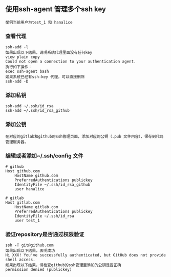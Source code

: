 ## 使用ssh-agent 管理多个ssh key
```
举例当前用户为test_1 和 hanalice
```

### 查看代理
```
ssh-add -l
如果出现以下结果，说明系统代理里面没有任何key
view plain copy
Could not open a connection to your authentication agent.
执行如下操作：
exec ssh-agent bash
如果系统已经有ssh-key 代理，可以直接删除
ssh-add -D
```

### 添加私钥
```
ssh-add ~/.ssh/id_rsa  
ssh-add ~/.ssh/id_rsa_github
```

### 添加公钥
```
在对应的gitlab和github的ssh管理页面，添加对应的公钥（.pub 文件内容），保存到代码管理服务器。
```

### 编辑或者添加~/.ssh/config 文件
```
# github
Host github.com
    HostName github.com
    PreferredAuthentications publickey
    IdentityFile ~/.ssh/id_rsa_github
    user hanalice

# gitlab
Host gitlab.com
    HostName gitlab.com
    PreferredAuthentications publickey
    IdentityFile ~/.ssh/id_rsa
    user test_1
```

### 验证repository是否通过权限验证
```
ssh -T git@github.com
如果出现以下结果，表明成功
Hi XXX! You've successfully authenticated, but GitHub does not provide shell access.  
如果出现以下结果，请检查github的ssh管理里添加的公钥是否正确
permission denied (publickey)
```
